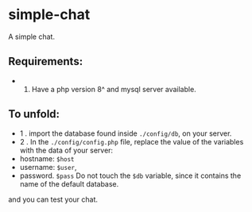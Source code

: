 # simple-chat
A simple chat.

## Requirements:
* 1. Have a php version 8^ and mysql server available.

## To unfold:
* 1 . import the database found inside `./config/db`, on your server.
* 2 . In the `./config/config.php` file, replace the value of the variables
with the data of your server: 
* hostname: `$host`
* username: `$user`, 
* password. `$pass`
Do not touch the `$db` variable, since it contains the name of the default database.

and you can test your chat.
